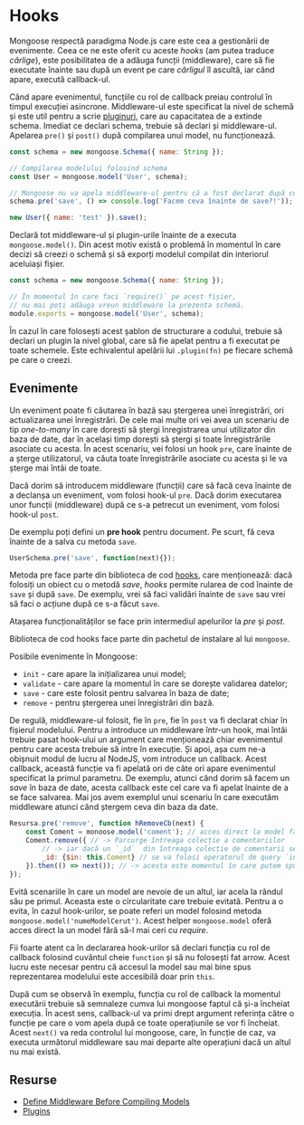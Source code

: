 # Hooks

Mongoose respectă paradigma Node.js care este cea a gestionării de evenimente. Ceea ce ne este oferit cu aceste *hooks* (am putea traduce *cârlige*), este posibilitatea de a adăuga funcții (middleware), care să fie executate înainte sau după un event pe care *cârligul* îl ascultă, iar când apare, execută callback-ul.

Când apare evenimentul, funcțiile cu rol de callback preiau controlul în timpul execuției asincrone.
Middleware-ul este specificat la nivel de schemă și este util pentru a scrie [pluginuri](http://mongoosejs.com/docs/plugins.html), care au capacitatea de a extinde schema. Imediat ce declari schema, trebuie să declari și middleware-ul. Apelarea `pre()` și `post()` după compilarea unui model, nu funcționează.

```javascript
const schema = new mongoose.Schema({ name: String });

// Compilarea modelului folosind schema
const User = mongoose.model('User', schema);

// Mongoose nu va apela middleware-ul pentru că a fost declarat după compilarea modelului
schema.pre('save', () => console.log('Facem ceva înainte de save?!'));

new User({ name: 'test' }).save();
```

Declară tot middleware-ul și plugin-urile înainte de a executa `mongoose.model()`. Din acest motiv există o problemă în momentul în care decizi să creezi o schemă și să exporți modelul compilat din interiorul aceluiași fișier.

```javascript
const schema = new mongoose.Schema({ name: String });

// În momentul în care faci `require()` pe acest fișier,
// nu mai poți adăuga vreun middleware la prezenta schemă.
module.exports = mongoose.model('User', schema);
```

În cazul în care folosești acest șablon de structurare a codului, trebuie să declari un plugin la nivel global, care să fie apelat pentru a fi executat pe toate schemele. Este echivalentul apelării lui `.plugin(fn)` pe fiecare schemă pe care o creezi.

## Evenimente

Un eveniment poate fi căutarea în bază sau ștergerea unei înregistrări, ori actualizarea unei înregistrări. De cele mai multe ori vei avea un scenariu de tip *one-to-many* în care dorești să ștergi înregistrarea unui utilizator din baza de date, dar în același timp dorești să ștergi și toate înregistrările asociate cu acesta. În acest scenariu, vei folosi un hook `pre`, care înainte de a șterge utilizatorul, va căuta toate înregistrările asociate cu acesta și le va șterge mai întâi de toate.

Dacă dorim să introducem middleware (funcții) care să facă ceva înainte de a declanșa un eveniment, vom folosi hook-ul `pre`. Dacă dorim executarea unor funcții (middleware) după ce s-a petrecut un eveniment, vom folosi hook-ul `post`.

De exemplu poți defini un **pre hook** pentru document. Pe scurt, fă ceva înainte de a salva cu metoda `save`.

```js
UserSchema.pre('save', function(next){});
```

Metoda pre face parte din biblioteca de cod [hooks](https://github.com/bnoguchi/hooks-js/tree/31ec571cef0332e21121ee7157e0cf9728572cc3), care menționează: dacă folosiți un obiect cu o metodă *save*, *hooks* permite rularea de cod înainte de `save` și după `save`. De exemplu, vrei să faci validări înainte de `save` sau vrei să faci o acțiune după ce s-a făcut `save`.

Atașarea funcționalităților se face prin intermediul apelurilor la *pre* și *post*.

Biblioteca de cod hooks face parte din pachetul de instalare al lui `mongoose`.

Posibile evenimente în Mongoose:

- `init` - care apare la inițializarea unui model;
- `validate` - care apare la momentul în care se dorește validarea datelor;
- `save` - care este folosit pentru salvarea în baza de date;
- `remove` - pentru ștergerea unei înregistrări din bază.

De regulă, middleware-ul folosit, fie în `pre`, fie în `post` va fi declarat chiar în fișierul modelului.
Pentru a introduce un middleware într-un hook, mai întâi trebuie pasat hook-ului un argument care menționează chiar evenimentul pentru care acesta trebuie să intre în execuție. Și apoi, așa cum ne-a obișnuit modul de lucru al NodeJS, vom introduce un callback. Acest callback, această funcție va fi apelată ori de câte ori apare evenimentul specificat la primul parametru. De exemplu, atunci când dorim să facem un *save* în baza de date, acesta callback este cel care va fi apelat înainte de a se face salvarea. Mai jos avem exemplul unui scenariu în care executăm middleware atunci când ștergem ceva din baza da date.

```javascript
Resursa.pre('remove', function hRemoveCb(next) {
    const Coment = monoose.model('coment'); // acces direct la model fără require
    Coment.remove({ // -> Parcurge întreaga colecție a comentariilor
        // -> iar dacă un `_id`  din întreaga colecție de comentarii se potrivește cu id-urile de comentariu din întregistrarea resursei (`$in: this.Coment`), șterge-le.
        _id: {$in: this.Coment} // se va folosi operatorul de query `in` pentru a șterge înregistrările asociate
    }).then(() => next()); // -> acesta este momentul în care putem spune că înregistrarea a fost eliminată complet.
});
```

Evită scenariile în care un model are nevoie de un altul, iar acela la rândul său pe primul. Aceasta este o circularitate care trebuie evitată. Pentru a o evita, în cazul hook-urilor, se poate referi un model folosind metoda `mongoose.model('numeModelCerut')`. Acest helper `mongoose.model` oferă acces direct la un model fără să-l mai ceri cu *require*.

Fii foarte atent ca în declararea hook-urilor să declari funcția cu rol de callback folosind cuvântul cheie `function` și să nu folosești fat arrow. Acest lucru este necesar pentru că accesul la model sau mai bine spus reprezentarea modelului este accesibilă doar prin `this`.

După cum se observă în exemplu, funcția cu rol de callback la momentul executării trebuie să semnaleze cumva lui mongoose faptul că și-a încheiat execuția. În acest sens, callback-ul va primi drept argument referința către o funcție pe care o vom apela după ce toate operațiunile se vor fi încheiat. Acest `next()` va reda controlul lui mongoose, care, în funcție de caz, va executa următorul middleware sau mai departe alte operațiuni dacă un altul nu mai există.

## Resurse

- [Define Middleware Before Compiling Models](https://mongoosejs.com/docs/middleware.html#defining)
- [Plugins](https://mongoosejs.com/docs/plugins.html)

